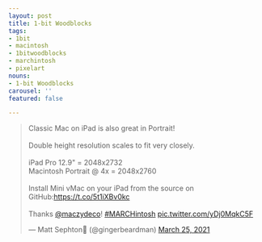 ```yaml
---
layout: post
title: 1-bit Woodblocks
tags:
- 1bit
- macintosh
- 1bitwoodblocks
- marchintosh
- pixelart
nouns:
- 1-bit Woodblocks
carousel: ''
featured: false

---
```

<blockquote class="twitter-tweet"><p lang="en" dir="ltr">Classic Mac on iPad is also great in Portrait!<br><br>Double height resolution scales to fit very closely.<br><br>iPad Pro 12.9&quot; = 2048x2732<br>Macintosh Portrait @ 4x = 2048x2760<br><br>Install Mini vMac on your iPad from the source on GitHub:<a href="https://t.co/5t1iXBv0kc">https://t.co/5t1iXBv0kc</a><br><br>Thanks <a href="https://twitter.com/maczydeco?ref_src=twsrc%5Etfw">@maczydeco</a>! <a href="https://twitter.com/hashtag/MARCHintosh?src=hash&amp;ref_src=twsrc%5Etfw">#MARCHintosh</a> <a href="https://t.co/yDj0MqkC5F">pic.twitter.com/yDj0MqkC5F</a></p>&mdash; Matt Sephton🎴 (@gingerbeardman) <a href="https://twitter.com/gingerbeardman/status/1375215086806138885?ref_src=twsrc%5Etfw">March 25, 2021</a></blockquote> <script async src="https://platform.twitter.com/widgets.js" charset="utf-8"></script>